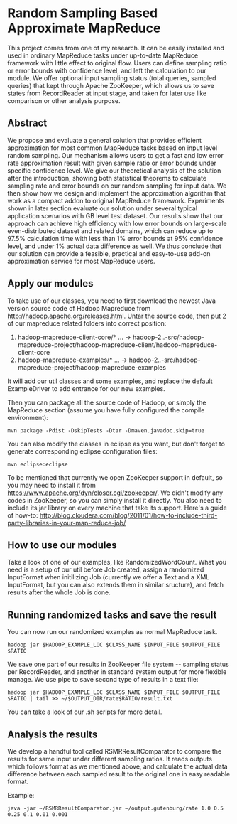 # Random Sampling Based Approximate MapReduce
This project comes from one of my research. It can be easily installed and used in ordinary MapReduce tasks under up-to-date MapReduce framework with little effect to original flow. Users can define sampling ratio or error bounds with confidence level, and left the calculation to our module. We offer optional input sampling status (total queries, sampled queries) that kept through Apache ZooKeeper, which allows us to save states from RecordReader at input stage, and taken for later use like comparison or other analysis purpose.

## Abstract
We propose and evaluate a general solution that provides efficient approximation for most common MapReduce tasks based on input level random sampling. Our mechanism allows users to get a fast and low error rate approximation result with given sample ratio or error bounds under specific confidence level. We give our theoretical analysis of the solution after the introduction, showing both statistical theorems to calculate sampling rate and error bounds on our random sampling for input data. We then show how we design and implement the approximation algorithm that work as a compact addon to original MapReduce framework. Experiments shown in later section evaluate our solution under several typical application scenarios with GB level test dataset. Our results show that our approach can achieve high efficiency with low error bounds on large-scale even-distributed dataset and related domains, which can reduce up to 97.5% calculation time with less than 1% error bounds at 95% confidence level, and under 1% actual data difference as well. We thus conclude that our solution can provide a feasible, practical and easy-to-use add-on approximation service for most MapReduce users.

## Apply our modules

To take use of our classes, you need to first download the newest Java version source code of Hadoop Mapreduce from http://hadoop.apache.org/releases.html. Untar the source code, then put 2 of our mapreduce related folders into correct position:

1. hadoop-mapreduce-client-core/* ... -> hadoop-2.*.*-src/hadoop-mapreduce-project/hadoop-mapreduce-client/hadoop-mapreduce-client-core
2. hadoop-mapreduce-examples/* ... -> hadoop-2.*.*-src/hadoop-mapreduce-project/hadoop-mapreduce-examples

It will add our util classes and some examples, and replace the default ExampleDriver to add entrance for our new examples.

Then you can package all the source code of Hadoop, or simply the MapReduce section (assume you have fully configured the compile environment):
```
mvn package -Pdist -DskipTests -Dtar -Dmaven.javadoc.skip=true
```
You can also modify the classes in eclipse as you want, but don't forget to generate corresponding eclipse configuration files:
```
mvn eclipse:eclipse
```
To be mentioned that currently we open ZooKeeper support in default, so you may need to install it from https://www.apache.org/dyn/closer.cgi/zookeeper/. We didn't modify any codes in ZooKeeper, so you can simply install it directly. You also need to include its jar library on every machine that take its support. Here's a guide of how-to: http://blog.cloudera.com/blog/2011/01/how-to-include-third-party-libraries-in-your-map-reduce-job/

## How to use our modules

Take a look of one of our examples, like RandomizedWordCount. What you need is a setup of our util before Job created, assign a randomized InputFormat when initilizing Job (currently we offer a Text and a XML InputFormat, but you can also extends them in similar sructure), and fetch results after the whole Job is done.

## Running randomized tasks and save the result

You can now run our randomized examples as normal MapReduce task.
```
hadoop jar $HADOOP_EXAMPLE_LOC $CLASS_NAME $INPUT_FILE $OUTPUT_FILE $RATIO
```
We save one part of our results in ZooKeeper file system -- sampling status per RecordReader, and another in standard system output for more flexible manage. We use pipe to save second type of results in a text file:
```
hadoop jar $HADOOP_EXAMPLE_LOC $CLASS_NAME $INPUT_FILE $OUTPUT_FILE $RATIO | tail >> ~/$OUTPUT_DIR/rate$RATIO/result.txt
```
You can take a look of our .sh scripts for more detail.

## Analysis the results

We develop a handful tool called RSMRResultComparator to compare the results for same input under different sampling ratios. It reads outputs which follows format as we mentioned above, and calculate the actual data difference between each sampled result to the original one in easy readable format.

Example:
```
java -jar ~/RSMRResultComparator.jar ~/output.gutenburg/rate 1.0 0.5 0.25 0.1 0.01 0.001
```
